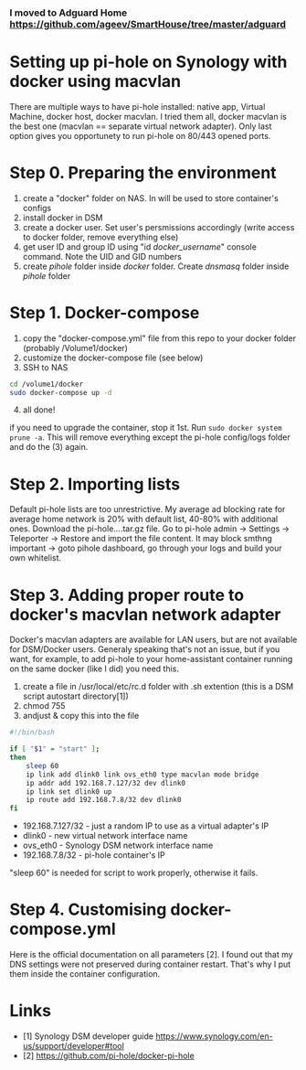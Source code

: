 ### I moved to Adguard Home https://github.com/ageev/SmartHouse/tree/master/adguard

# Setting up pi-hole on Synology with docker using macvlan
There are multiple ways to have pi-hole installed: native app, Virtual Machine, docker host, docker macvlan. I tried them all, docker macvlan is the best one (macvlan == separate virtual network adapter). Only last option gives you opportunety to run pi-hole on 80/443 opened ports. 

# Step 0. Preparing the environment
1. create a "docker" folder on NAS. In will be used to store container's configs
2. install docker in DSM
3. create a docker user. Set user's persmissions accordingly (write access to docker folder, remove everything else)
4. get user ID and group ID using "id *docker_username*" console command. Note the UID and GID numbers
5. create *pihole* folder inside *docker* folder. Create *dnsmasq* folder inside *pihole* folder
  
# Step 1. Docker-compose
1. copy the "docker-compose.yml" file from this repo to your docker folder (probably /Volume1/docker)
2. customize the docker-compose file (see below)
3. SSH to NAS
```bash
cd /volume1/docker
sudo docker-compose up -d
```
4. all done!

if you need to upgrade the container, stop it 1st. Run ```sudo docker system prune -a```. This will remove everything except the pi-hole config/logs folder and do the (3) again.

# Step 2. Importing lists
Default pi-hole lists are too unrestrictive. My average ad blocking rate for average home network is 20% with default list, 40-80% with additional ones. 
Download the pi-hole....tar.gz file. Go to pi-hole admin -> Settings -> Teleporter -> Restore and import the file content.
It may block smthng important -> goto pihole dashboard, go through your logs and build your own whitelist.

# Step 3. Adding proper route to docker's macvlan network adapter
Docker's macvlan adapters are available for LAN users, but are not available for DSM/Docker users. Generaly speaking that's not an issue, but if you want, for example, to add pi-hole to your home-assistant container running on the same docker (like I did) you need this.
1. create a file in /usr/local/etc/rc.d folder with .sh extention (this is a DSM script autostart directory[1])
2. chmod 755 <filename>
3. andjust & copy this into the file

```bash
#!/bin/bash

if [ "$1" = "start" ];
then
    sleep 60
    ip link add dlink0 link ovs_eth0 type macvlan mode bridge
    ip addr add 192.168.7.127/32 dev dlink0
    ip link set dlink0 up
    ip route add 192.168.7.8/32 dev dlink0
fi
```
* 192.168.7.127/32 - just a random IP to use as a virtual adapter's IP
* dlink0 - new virtual network interface name
* ovs_eth0 - Synology DSM network interface name
* 192.168.7.8/32 - pi-hole container's IP

"sleep 60" is needed for script to work properly, otherwise it fails. 

# Step 4. Customising docker-compose.yml 
Here is the official documentation on all parameters [2]. I found out that my DNS settings were not preserved during container restart. That's why I put them inside the container configuration.
  
# Links
* [1] Synology DSM developer guide https://www.synology.com/en-us/support/developer#tool
* [2] https://github.com/pi-hole/docker-pi-hole
